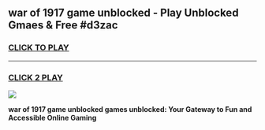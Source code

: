 
## war of 1917 game unblocked - Play Unblocked Gmaes & Free #d3zac
<h3>
<a href="https://news.freeplayer.one?title=war_of_1917_game_unblocked&ref=03M">CLICK TO PLAY</a></h3>
<hr>

<h3>
<a href="https://news.freeplayer.one?title=war_of_1917_game_unblocked&ref=03M">CLICK 2 PLAY</a>
  
</h3>

<a href="https://news.freeplayer.one?title=war_of_1917_game_unblocked&ref=03M"><img src="https://clearcache.store/games.png"></a>


**war of 1917 game unblocked games unblocked: Your Gateway to Fun and Accessible Online Gaming**
